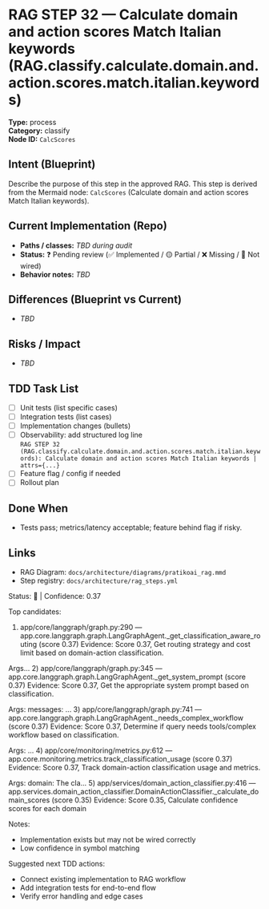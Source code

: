 # RAG STEP 32 — Calculate domain and action scores Match Italian keywords (RAG.classify.calculate.domain.and.action.scores.match.italian.keywords)

**Type:** process  
**Category:** classify  
**Node ID:** `CalcScores`

## Intent (Blueprint)
Describe the purpose of this step in the approved RAG. This step is derived from the Mermaid node: `CalcScores` (Calculate domain and action scores Match Italian keywords).

## Current Implementation (Repo)
- **Paths / classes:** _TBD during audit_
- **Status:** ❓ Pending review (✅ Implemented / 🟡 Partial / ❌ Missing / 🔌 Not wired)
- **Behavior notes:** _TBD_

## Differences (Blueprint vs Current)
- _TBD_

## Risks / Impact
- _TBD_

## TDD Task List
- [ ] Unit tests (list specific cases)
- [ ] Integration tests (list cases)
- [ ] Implementation changes (bullets)
- [ ] Observability: add structured log line  
  `RAG STEP 32 (RAG.classify.calculate.domain.and.action.scores.match.italian.keywords): Calculate domain and action scores Match Italian keywords | attrs={...}`
- [ ] Feature flag / config if needed
- [ ] Rollout plan

## Done When
- Tests pass; metrics/latency acceptable; feature behind flag if risky.

## Links
- RAG Diagram: `docs/architecture/diagrams/pratikoai_rag.mmd`
- Step registry: `docs/architecture/rag_steps.yml`


<!-- AUTO-AUDIT:BEGIN -->
Status: 🔌  |  Confidence: 0.37

Top candidates:
1) app/core/langgraph/graph.py:290 — app.core.langgraph.graph.LangGraphAgent._get_classification_aware_routing (score 0.37)
   Evidence: Score 0.37, Get routing strategy and cost limit based on domain-action classification.

Args...
2) app/core/langgraph/graph.py:345 — app.core.langgraph.graph.LangGraphAgent._get_system_prompt (score 0.37)
   Evidence: Score 0.37, Get the appropriate system prompt based on classification.

Args:
    messages: ...
3) app/core/langgraph/graph.py:741 — app.core.langgraph.graph.LangGraphAgent._needs_complex_workflow (score 0.37)
   Evidence: Score 0.37, Determine if query needs tools/complex workflow based on classification.

Args:
...
4) app/core/monitoring/metrics.py:612 — app.core.monitoring.metrics.track_classification_usage (score 0.37)
   Evidence: Score 0.37, Track domain-action classification usage and metrics.

Args:
    domain: The cla...
5) app/services/domain_action_classifier.py:416 — app.services.domain_action_classifier.DomainActionClassifier._calculate_domain_scores (score 0.35)
   Evidence: Score 0.35, Calculate confidence scores for each domain

Notes:
- Implementation exists but may not be wired correctly
- Low confidence in symbol matching

Suggested next TDD actions:
- Connect existing implementation to RAG workflow
- Add integration tests for end-to-end flow
- Verify error handling and edge cases
<!-- AUTO-AUDIT:END -->